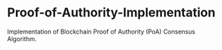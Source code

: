 # Proof-of-Authority-Implementation
Implementation of Blockchain  Proof of Authority (PoA) Consensus Algorithm.
